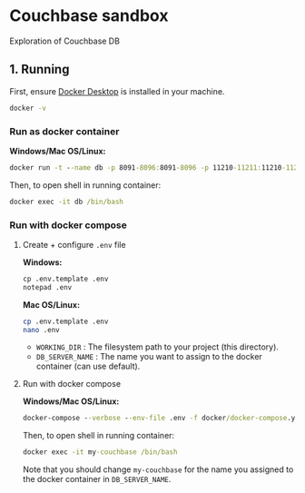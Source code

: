 # Couchbase sandbox
Exploration of Couchbase DB

## 1. Running
First, ensure [Docker Desktop](https://www.docker.com/get-docker) is installed in your machine.

```cmd
docker -v
```

### Run as docker container
**Windows/Mac OS/Linux:**
```cmd
docker run -t --name db -p 8091-8096:8091-8096 -p 11210-11211:11210-11211 couchbase/server:enterprise-7.2.0
```

Then, to open shell in running container:
```cmd
docker exec -it db /bin/bash
```

### Run with docker compose
1. Create + configure `.env` file

    **Windows:**
    ```cmd
    cp .env.template .env
    notepad .env
    ```

    **Mac OS/Linux:**
    ```bash
    cp .env.template .env
    nano .env
    ```

    * `WORKING_DIR` : The filesystem path to your project (this directory).
    * `DB_SERVER_NAME` : The name you want to assign to the docker container (can use default).

2. Run with docker compose

    **Windows/Mac OS/Linux:**
    ```cmd
    docker-compose --verbose --env-file .env -f docker/docker-compose.yml up 
    ```

    Then, to open shell in running container:
    ```cmd
    docker exec -it my-couchbase /bin/bash
    ```

    Note that you should change `my-couchbase` for the name you assigned to the docker container in `DB_SERVER_NAME`.

